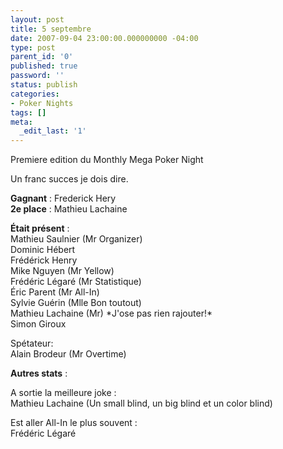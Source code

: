 ```yaml
---
layout: post
title: 5 septembre
date: 2007-09-04 23:00:00.000000000 -04:00
type: post
parent_id: '0'
published: true
password: ''
status: publish
categories:
- Poker Nights
tags: []
meta:
  _edit_last: '1'
---
```

Premiere edition du Monthly Mega Poker Night

Un franc succes je dois dire.

**Gagnant** : Frederick Hery  
**2e place** : Mathieu Lachaine

<!--more-->

**Était présent** :  
Mathieu Saulnier (Mr Organizer)  
Dominic Hébert  
Frédérick Henry  
Mike Nguyen (Mr Yellow)  
Frédéric Légaré (Mr Statistique)  
Éric Parent (Mr All-In)  
Sylvie Guérin (Mlle Bon toutout)  
Mathieu Lachaine (Mr) \*J'ose pas rien rajouter!\*  
Simon Giroux

Spétateur:  
Alain Brodeur (Mr Overtime)

**Autres stats** :

A sortie la meilleure joke :  
Mathieu Lachaine (Un small blind, un big blind et un color blind)

Est aller All-In le plus souvent :  
Frédéric Légaré

